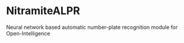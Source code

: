 # NitramiteALPR
Neural network based automatic number-plate recognition module for Open-Intelligence
